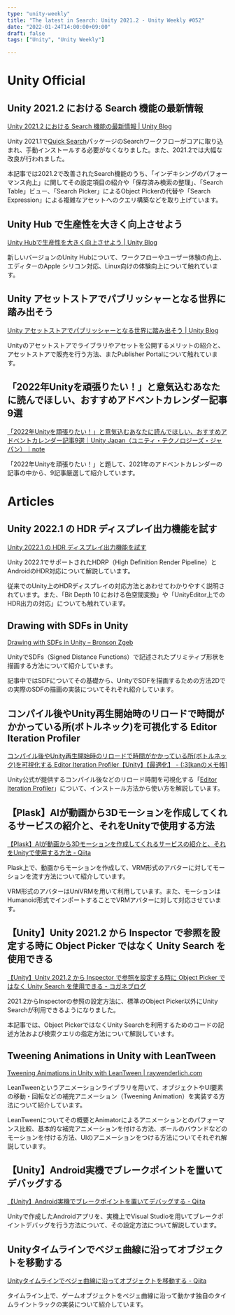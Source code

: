 ```yaml
---
type: "unity-weekly"
title: "The latest in Search: Unity 2021.2 - Unity Weekly #052"
date: "2022-01-24T14:00:00+09:00"
draft: false
tags: ["Unity", "Unity Weekly"]

---
```


# Unity Official

## Unity 2021.2 における Search 機能の最新情報

[Unity 2021.2 における Search 機能の最新情報 | Unity Blog](https://blog.unity.com/ja/technology/the-latest-in-search-unity-20212)

Unity 2021.1で[Quick Search](https://docs.unity3d.com/Packages/com.unity.quicksearch@3.0/manual/index.html)パッケージのSearchワークフローがコアに取り込まれ、手動インストールする必要がなくなりました。また、2021.2では大幅な改良が行われました。

本記事では2021.2で改善されたSearch機能のうち、「インデキシングのパフォーマンス向上」に関してその設定項目の紹介や「保存済み検索の整理」、「Search Table」ビュー、「Search Picker」によるObject Pickerの代替や「Search Expression」による複雑なアセットへのクエリ構築などを取り上げています。

## **Unity Hub で生産性を大きく向上させよう**

[Unity Hubで生産性を大きく向上させよう | Unity Blog](https://blog.unity.com/ja/technology/speed-up-your-productivity-with-the-unity-hub)

新しいバージョンのUnity Hubについて、ワークフローやユーザー体験の向上、エディターのApple シリコン対応、Linux向けの体験向上について触れています。

## **Unity アセットストアでパブリッシャーとなる世界に踏み出そう**

[Unity アセットストアでパブリッシャーとなる世界に踏み出そう | Unity Blog](https://blog.unity.com/ja/games/explore-the-world-of-publishing-on-the-unity-asset-store)

Unityのアセットストアでライブラリやアセットを公開するメリットの紹介と、アセットストアで販売を行う方法、またPublisher Portalについて触れています。

## 「2022年Unityを頑張りたい！」と意気込むあなたに読んでほしい、おすすめアドベントカレンダー記事9選

[「2022年Unityを頑張りたい！」と意気込むあなたに読んでほしい、おすすめアドベントカレンダー記事9選｜Unity Japan（ユニティ・テクノロジーズ・ジャパン）｜note](https://note.com/unityjapan/n/naa38afa43bdc?utm_source=feedly&utm_medium=webfeeds)

「2022年Unityを頑張りたい！」と題して、2021年のアドベントカレンダーの記事の中から、9記事厳選して紹介しています。

# Articles

## Unity 2022.1 の HDR ディスプレイ出力機能を試す

[Unity 2022.1 の HDR ディスプレイ出力機能を試す](https://zenn.dev/tan_y/articles/fa4b0b708166a7)

Unity 2022.1でサポートされたHDRP（High Definition Render Pipeline）とAndroidのHDR対応について解説しています。

従来でのUnity上のHDRディスプレイの対応方法とあわせてわかりやすく説明されています。また、「Bit Depth 10 における色空間変換」や「UnityEditor上でのHDR出力の対応」についても触れています。

## Drawing with SDFs in Unity

[Drawing with SDFs in Unity – Bronson Zgeb](https://bronsonzgeb.com/index.php/2022/01/15/drawing-with-sdfs-in-unity/)

UnityでSDFs（Signed Distance Functions）で記述されたプリミティブ形状を描画する方法について紹介しています。

記事中ではSDFについてその基礎から、UnityでSDFを描画するための方法2Dでの実際のSDFの描画の実装についてそれぞれ紹介しています。

## コンパイル後やUnity再生開始時のリロードで時間がかかっている所(ボトルネック)を可視化する Editor Iteration Profiler

[コンパイル後やUnity再生開始時のリロードで時間がかかっている所(ボトルネック)を可視化する Editor Iteration Profiler【Unity】【最適化】 - (:3[kanのメモ帳]](https://kan-kikuchi.hatenablog.com/entry/Editor_Iteration_Profiler?utm_source=feed)

Unity公式が提供するコンパイル後などのリロード時間を可視化する「[Editor Iteration Profiler](https://github.com/Unity-Technologies/com.unity.editoriterationprofiler)」について、インストール方法から使い方を解説しています。

## 【Plask】AIが動画から3Dモーションを作成してくれるサービスの紹介と、それをUnityで使用する方法

[【Plask】AIが動画から3Dモーションを作成してくれるサービスの紹介と、それをUnityで使用する方法 - Qiita](https://qiita.com/salt-k2t/items/0d8742da2425aea88f70)

Plask上で、動画からモーションを作成して、VRM形式のアバターに対してモーションを流す方法について紹介しています。

VRM形式のアバターはUniVRMを用いて利用しています。また、モーションはHumanoid形式でインポートすることでVRMアバターに対して対応させています。

## 【Unity】Unity 2021.2 から Inspector で参照を設定する時に Object Picker ではなく Unity Search を使用できる

[【Unity】Unity 2021.2 から Inspector で参照を設定する時に Object Picker ではなく Unity Search を使用できる - コガネブログ](https://baba-s.hatenablog.com/entry/2022/01/21/120000?utm_source=feed)

2021.2からInspectorの参照の設定方法に、標準のObject Picker以外にUnity Searchが利用できるようになりました。

本記事では、Object PickerではなくUnity Searchを利用するためのコードの記述方法および検索クエリの指定方法について解説しています。

## Tweening Animations in Unity with LeanTween

[Tweening Animations in Unity with LeanTween | raywenderlich.com](https://www.raywenderlich.com/27209746-tweening-animations-in-unity-with-leantween)

LeanTweenというアニメーションライブラリを用いて、オブジェクトやUI要素の移動・回転などの補完アニメーション（Tweening Animation）を実装する方法について紹介しています。

LeanTweenについてその概要とAnimatorによるアニメーションとのパフォーマンス比較、基本的な補完アニメーションを付ける方法、ボールのバウンドなどのモーションを付ける方法、UIのアニメーションをつける方法についてそれぞれ解説しています。

## 【Unity】Android実機でブレークポイントを置いてデバッグする

[【Unity】Android実機でブレークポイントを置いてデバッグする - Qiita](https://qiita.com/tak001/items/7f501924db6e93108f61)

Unityで作成したAndroidアプリを、実機上でVisual Studioを用いてブレークポイントデバッグを行う方法について、その設定方法について解説しています。

## Unityタイムラインでベジェ曲線に沿ってオブジェクトを移動する

[Unityタイムラインでベジェ曲線に沿ってオブジェクトを移動する - Qiita](https://qiita.com/KyoheiOkawa/items/8d0a275dcd12a1de1660)

タイムライン上で、ゲームオブジェクトをベジェ曲線に沿って動かす独自のタイムライントラックの実装について紹介しています。
